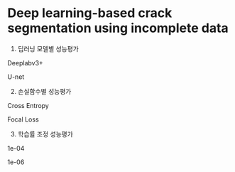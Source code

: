 # Deep learning-based crack segmentation using incomplete data 


1. 딥러닝 모델별 성능평가

Deeplabv3+

U-net


2. 손실함수별 성능평가

Cross Entropy

Focal Loss


3. 학습률 조정 성능평가

1e-04

1e-06

